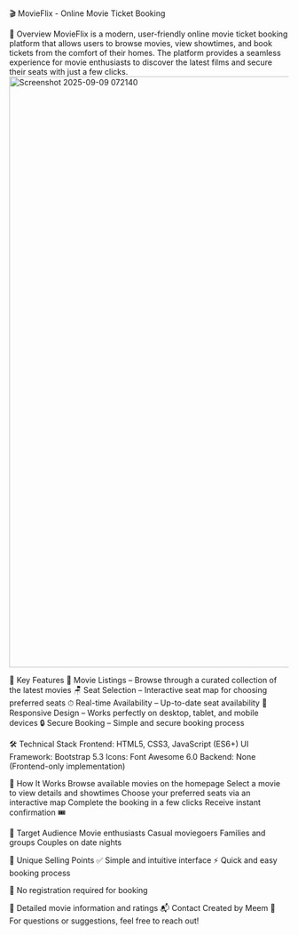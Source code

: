 🎬 MovieFlix - Online Movie Ticket Booking

📖 Overview
MovieFlix is a modern, user-friendly online movie ticket booking platform that allows users to browse movies, view showtimes, and book tickets from the comfort of their homes. The platform provides a seamless experience for movie enthusiasts to discover the latest films and secure their seats with just a few clicks.
<img width="1893" height="1063" alt="Screenshot 2025-09-09 072140" src="https://github.com/user-attachments/assets/2823a02f-9f03-48b0-a285-8a68d8cc5bb4" />

🚀 Key Features
🎥 Movie Listings – Browse through a curated collection of the latest movies
🪑 Seat Selection – Interactive seat map for choosing preferred seats
⏱ Real-time Availability – Up-to-date seat availability
📱 Responsive Design – Works perfectly on desktop, tablet, and mobile devices
🔒 Secure Booking – Simple and secure booking process

🛠️ Technical Stack
Frontend: HTML5, CSS3, JavaScript (ES6+)
UI Framework: Bootstrap 5.3
Icons: Font Awesome 6.0
Backend: None (Frontend-only implementation)

📌 How It Works
Browse available movies on the homepage
Select a movie to view details and showtimes
Choose your preferred seats via an interactive map
Complete the booking in a few clicks
Receive instant confirmation 🎟️

🎯 Target Audience
Movie enthusiasts
Casual moviegoers
Families and groups
Couples on date nights

🌟 Unique Selling Points
✅ Simple and intuitive interface
⚡ Quick and easy booking process

🙅 No registration required for booking

📝 Detailed movie information and ratings
📬 Contact Created by Meem 🚀 For questions or suggestions, feel free to reach out!

